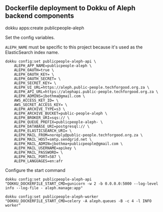 Dockerfile deployment to Dokku of Aleph backend components
----------------------------------------------------------

dokku apps:create publicpeople-aleph

Set the config variables.

`ALEPH_NAME` must be specific to this project because it's used as the ElasticSearch index name.

```
dokku config:set publicpeople-aleph-api \
    ALEPH_APP_NAME=publicpeople-aleph \
    ALEPH_OAUTH=true \
    ALEPH_OAUTH_KEY= \
    ALEPH_OAUTH_SECRET= \
    ALEPH_SECRET_KEY= \
    ALEPH_UI_URL=https://aleph.public-people.techforgood.org.za \
    ALEPH_API_URL=https://alephapi.public-people.techforgood.org.za \
    ALEPH_ADMINS=jbothma@gmail.com \
    AWS_ACCESS_KEY_ID= \
    AWS_SECRET_ACCESS_KEY= \
    ALEPH_ARCHIVE_TYPE=s3 \
    ALEPH_ARCHIVE_BUCKET=public-people-aleph \
    ALEPH_BROKER_URI=sqs:// \
    ALEPH_QUEUE_PREFIX=publicpeople-aleph- \
    ALEPH_DATABASE_URI=postgresql:// \
    ALEPH_ELASTICSEARCH_URI= \
    ALEPH_MAIL_FROM=noreply@public-people.techforgood.org.za \
    ALEPH_MAIL_HOST=smtp.sendgrid.net \
    ALEPH_MAIL_ADMIN=jbothma+publicpeople@gmail.com \
    ALEPH_MAIL_USERNAME=apikey \
    ALEPH_MAIL_PASSWORD= \
    ALEPH_MAIL_PORT=587 \
    ALEPH_LANGUAGES=en:afr
```

Configure the start command

```
dokku config:set publicpeople-aleph-api "DOKKU_DOCKERFILE_START_CMD=gunicorn -w 2 -b 0.0.0.0:5000 --log-level info --log-file - aleph.manage:app"
```

```
dokku config:set publicpeople-aleph-worker "DOKKU_DOCKERFILE_START_CMD=celery -A aleph.queues -B -c 4 -l INFO worker"
```
